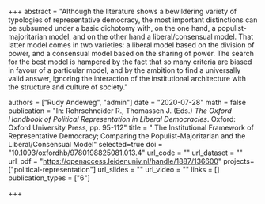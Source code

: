 +++
abstract = "Although the literature shows a bewildering variety of typologies of representative democracy, the most important distinctions can be subsumed under a basic dichotomy with, on the one hand, a populist-majoritarian model, and on the other hand a liberal/consensual model. That latter model comes in two varieties: a liberal model based on the division of power, and a consensual model based on the sharing of power. The search for the best model is hampered by the fact that so many criteria are biased in favour of a particular model, and by the ambition to find a universally valid answer, ignoring the interaction of the institutional architecture with the structure and culture of society."

authors = ["Rudy Andeweg", "admin"]
date = "2020-07-28"
math = false
publication = "In: Rohrschneider R., Thomassen J. (Eds.) *The Oxford Handbook of Political Representation in Liberal Democracies*. Oxford: Oxford University Press, pp. 95-112"
title = " The Institutional Framework of Representative Democracy; Comparing the Populist-Majoritarian and the Liberal/Consensual Model"
selected=true
doi = "10.1093/oxfordhb/9780198825081.013.4"
url_code = ""
url_dataset = ""
url_pdf = "https://openaccess.leidenuniv.nl/handle/1887/136600"
projects=["political-representation"]
url_slides = ""
url_video = ""
links = []
publication_types = ["6"]

+++


